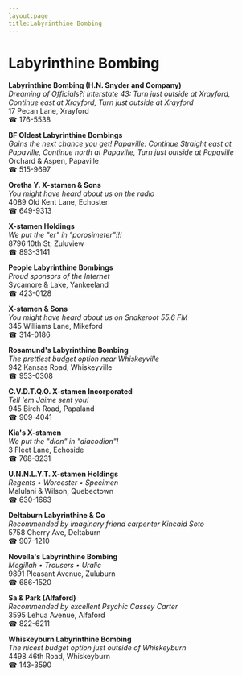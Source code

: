 ```yaml
---
layout:page
title:Labyrinthine Bombing
---
```

# Labyrinthine Bombing

**Labyrinthine Bombing (H.N. Snyder and Company)**  
_Dreaming of Officials?! 
Interstate 43: Turn just outside at Xrayford, Continue east at Xrayford, Turn just outside at Xrayford_  
17 Pecan Lane, Xrayford  
☎ 176-5538



**BF Oldest Labyrinthine Bombings**  
_Gains the next chance you get! 
Papaville: Continue Straight east at Papaville, Continue north at Papaville, Turn just outside at Papaville_  
Orchard & Aspen, Papaville  
☎ 515-9697



**Oretha Y. X-stamen & Sons**  
_You might have heard about us on the radio_  
4089 Old Kent Lane, Echoster  
☎ 649-9313



**X-stamen Holdings**  
_We put the "er" in "porosimeter"!!!_  
8796 10th St, Zuluview  
☎ 893-3141



**People Labyrinthine Bombings**  
_Proud sponsors of the Internet_  
Sycamore & Lake, Yankeeland  
☎ 423-0128



**X-stamen & Sons**  
_You might have heard about us on Snakeroot 55.6 FM_  
345 Williams Lane, Mikeford  
☎ 314-0186



**Rosamund's Labyrinthine Bombing**  
_The prettiest budget option near Whiskeyville_  
942 Kansas Road, Whiskeyville  
☎ 953-0308



**C.V.D.T.Q.O. X-stamen Incorporated**  
_Tell 'em Jaime sent you!_  
945 Birch Road, Papaland  
☎ 909-4041



**Kia's X-stamen**  
_We put the "dion" in "diacodion"!_  
3 Fleet Lane, Echoside  
☎ 768-3231



**U.N.N.L.Y.T. X-stamen Holdings**  
_Regents • Worcester • Specimen_  
Malulani & Wilson, Quebectown  
☎ 630-1663



**Deltaburn Labyrinthine & Co**  
_Recommended by imaginary friend carpenter Kincaid Soto_  
5758 Cherry Ave, Deltaburn  
☎ 907-1210



**Novella's Labyrinthine Bombing**  
_Megillah • Trousers • Uralic_  
9891 Pleasant Avenue, Zuluburn  
☎ 686-1520



**Sa & Park (Alfaford)**  
_Recommended by excellent Psychic Cassey Carter_  
3595 Lehua Avenue, Alfaford  
☎ 822-6211



**Whiskeyburn Labyrinthine Bombing**  
_The nicest budget option just outside of Whiskeyburn_  
4498 46th Road, Whiskeyburn  
☎ 143-3590




